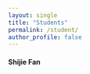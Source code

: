 ```yaml
---
layout: single
title: "Students"
permalink: /student/
author_profile: false
---
```


#### Shijie Fan  
